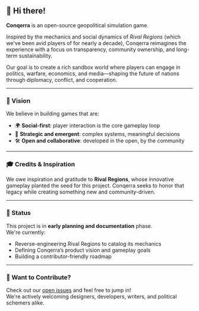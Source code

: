 ## 👋 Hi there!

**Conqerra** is an open-source geopolitical simulation game.

Inspired by the mechanics and social dynamics of *Rival Regions* (which we've been avid players of for nearly a decade), Conqerra reimagines the experience with a focus on transparency, community ownership, and long-term sustainability.

Our goal is to create a rich sandbox world where players can engage in politics, warfare, economics, and media—shaping the future of nations through diplomacy, conflict, and cooperation.

---

### 🧭 Vision

We believe in building games that are:
- 🌍 **Social-first**: player interaction is the core gameplay loop  
- 🧠 **Strategic and emergent**: complex systems, meaningful decisions  
- 🛠️ **Open and collaborative**: developed in the open, by the community  

---

### 🎓 Credits & Inspiration

We owe inspiration and gratitude to **Rival Regions**, whose innovative gameplay planted the seed for this project. Conqerra seeks to honor that legacy while creating something new and community-driven.

---

### 🚧 Status

This project is in **early planning and documentation** phase.  
We're currently:
- Reverse-engineering Rival Regions to catalog its mechanics
- Defining Conqerra’s product vision and gameplay goals
- Building a contributor-friendly roadmap

---

### 🙌 Want to Contribute?

Check out our [open issues](https://github.com/conqerra) and feel free to jump in!  
We're actively welcoming designers, developers, writers, and political schemers alike.
